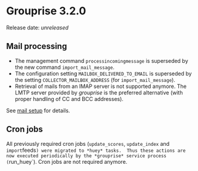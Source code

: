 # Grouprise 3.2.0

Release date: *unreleased*


## Mail processing

* The management command `processincomingmessage` is superseded by the new
  command `import_mail_message`.
* The configuration setting `MAILBOX_DELIVERED_TO_EMAIL` is superseded by the
  setting `COLLECTOR_MAILBOX_ADDRESS` (for `import_mail_message`).
* Retrieval of mails from an IMAP server is not supported anymore.
  The LMTP server provided by *grouprise* is the preferred alternative (with
  proper handling of CC and BCC addresses).

See [mail setup](../mail_setup) for details.


## Cron jobs

All previously required cron jobs (`update_scores`, `update_index` and
`import`feeds`) were migrated to *huey* tasks.  Thus these actions are now
executed periodically by the *grouprise* service process (`run_huey`).
Cron jobs are not required anymore.
